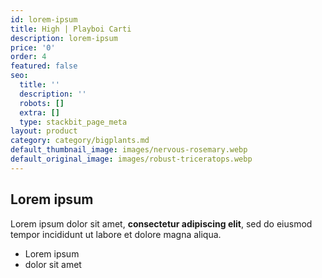 ```yaml
---
id: lorem-ipsum
title: High | Playboi Carti
description: lorem-ipsum
price: '0'
order: 4
featured: false
seo:
  title: ''
  description: ''
  robots: []
  extra: []
  type: stackbit_page_meta
layout: product
category: category/bigplants.md
default_thumbnail_image: images/nervous-rosemary.webp
default_original_image: images/robust-triceratops.webp
---
```

## Lorem ipsum

Lorem ipsum dolor sit amet, **consectetur adipiscing elit**, sed do eiusmod tempor incididunt ut labore et dolore magna aliqua.

- Lorem ipsum
- dolor sit amet